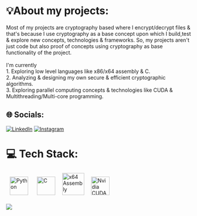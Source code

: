 # 💡About my projects:
Most of my projects are cryptography based where I encrypt/decrypt files & that's because I use cryptography as a base concept upon which I build,test & explore new concepts, technologies & frameworks. So, my projects aren't just code but also proof of concepts using cryptography as base functionality of the project.
<br><br>I'm currently <br>1. Exploring low level languages like x86/x64 assembly & C.<br>2. Analyzing & designing my own secure & efficient cryptographic algorithms.<br>3. Exploring parallel computing concepts & technologies like CUDA & Multithreading/Multi-core programming.


## 🌐 Socials:
[![LinkedIn](https://img.shields.io/badge/LinkedIn-%230077B5.svg?logo=linkedin&logoColor=white)](https://www.linkedin.com/in/gurudatta-r-k-770a05283/) [![Instagram](https://img.shields.io/badge/Instagram-%23E4405F.svg?logo=Instagram&logoColor=white)](https://instagram.com/gurudatta_r_k)  

# 💻 Tech Stack:
<div align="left">  
<a href="https://www.python.org/" target="_blank"><img style="margin: 10px" src="https://profilinator.rishav.dev/skills-assets/python-original.svg" alt="Python" height="50" /></a>
<a href="https://www.cprogramming.com/" target="_blank"><img style="margin: 10px" src="https://profilinator.rishav.dev/skills-assets/c-original.svg" alt="C" height="50" /></a>  
<a href="https://en.wikipedia.org/wiki/X86_assembly_language" target="_blank"><img style="margin: 5px" src="https://user-images.githubusercontent.com/103866722/177873824-ac727cae-29d5-406d-87de-93bb2bf21f02.png" alt="x64 Assembly" height="60" /></a>  
<a href="https://developer.nvidia.com/cuda-toolkit" target="_blank"><img style="margin: 10px" src="https://cdn-icons-png.flaticon.com/512/882/882731.png" alt="Nvidia CUDA" height="50" /></a> 
</div>

![](https://github-readme-stats.vercel.app/api/top-langs/?username=GurudattaRK&theme=dark&hide_border=false&include_all_commits=true&count_private=false&layout=compact)

